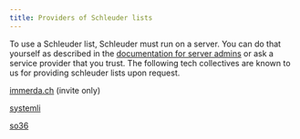 ```yaml
---
title: Providers of Schleuder lists
---
```


To use a Schleuder list, Schleuder must run on a server. You can do that yourself as described in the [documentation for server admins](server-admins.html) or ask a service provider that you trust. The following tech collectives are known to us for providing schleuder lists upon request.

[immerda.ch](https://www.immerda.ch/) (invite only)

[systemli](https://www.systemli.org/service/schleuder/)

[so36](https://so36.net)

